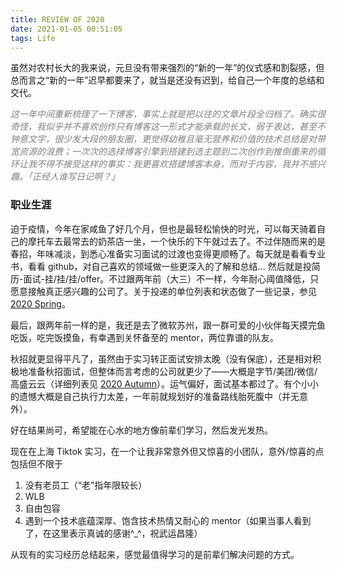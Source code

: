 ```yaml
---
title: REVIEW OF 2020
date: 2021-01-05 00:51:05
tags: Life
---
```


虽然对农村长大的我来说，元旦没有带来强烈的“新的一年”的仪式感和割裂感，但总而言之“新的一年”迟早都要来了，就当是还没有迟到，给自己一个年度的总结和交代。

<i style="color:grey">这一年中间重新梳理了一下博客，事实上就是把以往的文章片段全归档了。确实很奇怪，我似乎并不喜欢创作只有博客这一形式才能承载的长文，弱于表达，甚至不钟意文字，很少发大段的朋友圈，更觉得幼稚且毫无营养和价值的技术总结是对带宽资源的浪费；一次次的选择博客引擎到搭建到选主题到二次创作到推倒重来的循环让我不得不接受这样的事实：我更喜欢搭建博客本身，而对于内容，我并不感兴趣。「正经人谁写日记啊？」</i>

### 职业生涯

迫于疫情，今年在家咸鱼了好几个月，但也是最轻松愉快的时光，可以每天骑着自己的摩托车去最常去的奶茶店一坐，一个快乐的下午就过去了。不过伴随而来的是春招，年味减淡，到悉心准备实习面试的过渡也变得更顺畅了。每天就是看看专业书，看看 github，对自己喜欢的领域做一些更深入的了解和总结… 然后就是投简历-面试-挂/挂/挂/offer。不过跟两年前（大三）不一样，今年耐心阈值降低，只愿意接触真正感兴趣的公司了。关于投递的单位列表和状态做了一些记录，参见 [2020 Spring](https://www.notion.so/guohb/f09b9a4f561248318e876fb050049689?v=65cd23532c6d4dfc8c192a0acc6aa879)。

最后，跟两年前一样的是，我还是去了微软苏州，跟一群可爱的小伙伴每天摸完鱼吃饭，吃完饭摸鱼，有幸遇到关怀备至的 mentor，两位靠谱的队友。

秋招就更显得平凡了，虽然由于实习转正面试安排太晚（没有保底），还是相对积极地准备秋招面试，但整体而言考虑的公司就更少了——大概是字节/美团/微信/高盛云云（详细列表见 [2020 Autumn](https://www.notion.so/guohb/689e025e059442798b98edd9874638c8?v=41f80c5bed55414ca1a1fe39b1ea0a12)）。运气偏好，面试基本都过了。有个小小的遗憾大概是自己执行力太差，一年前就规划好的准备路线胎死腹中（并无意外）。

好在结果尚可，希望能在心水的地方像前辈们学习，然后发光发热。

现在在上海 Tiktok 实习，在一个让我非常意外但又惊喜的小团队，意外/惊喜的点包括但不限于

1. 没有老员工（“老”指年限较长） 
2. WLB 
3. 自由包容
4. 遇到一个技术底蕴深厚、饱含技术热情又耐心的 mentor（如果当事人看到了，在这里表示真诚的感谢^_^，祝武运昌隆）

从现有的实习经历总结起来，感觉最值得学习的是前辈们解决问题的方式。

